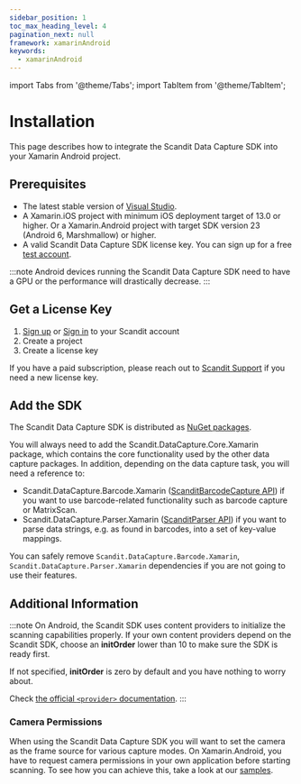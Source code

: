 ```yaml
---
sidebar_position: 1
toc_max_heading_level: 4
pagination_next: null
framework: xamarinAndroid
keywords:
  - xamarinAndroid
---
```


import Tabs from '@theme/Tabs';
import TabItem from '@theme/TabItem';

# Installation

This page describes how to integrate the Scandit Data Capture SDK into your Xamarin Android project.

## Prerequisites

- The latest stable version of [Visual Studio](https://visualstudio.microsoft.com/).
- A Xamarin.iOS project with minimum iOS deployment target of 13.0 or higher. Or a Xamarin.Android project with target SDK version 23 (Android 6, Marshmallow) or higher.
- A valid Scandit Data Capture SDK license key. You can sign up for a free [test account](https://ssl.scandit.com/dashboard/sign-up?p=test&utm%5Fsource=documentation).

:::note
Android devices running the Scandit Data Capture SDK need to have a GPU or the performance will drastically decrease.
:::

## Get a License Key

1. [Sign up](https://ssl.scandit.com/dashboard/sign-up?p=test) or [Sign in](https://ssl.scandit.com/dashboard/sign-in) to your Scandit account
2. Create a project
3. Create a license key

If you have a paid subscription, please reach out to [Scandit Support](mailto:support@scandit.com) if you need a new license key.

## Add the SDK

The Scandit Data Capture SDK is distributed as [NuGet packages](https://www.nuget.org/packages?q=scandit).

You will always need to add the Scandit.DataCapture.Core.Xamarin package, which contains the core functionality used by the other data capture packages. In addition, depending on the data capture task, you will need a reference to:

- Scandit.DataCapture.Barcode.Xamarin ([ScanditBarcodeCapture API](https://docs.scandit.com/6.28/data-capture-sdk/xamarin.android/barcode-capture/api.html)) if you want to use barcode-related functionality such as barcode capture or MatrixScan.
- Scandit.DataCapture.Parser.Xamarin ([ScanditParser API](https://docs.scandit.com/6.28/data-capture-sdk/xamarin.android/parser/api.html)) if you want to parse data strings, e.g. as found in barcodes, into a set of key-value mappings.


You can safely remove `Scandit.DataCapture.Barcode.Xamarin`, `Scandit.DataCapture.Parser.Xamarin` dependencies if you are not going to use their features.

## Additional Information

:::note
On Android, the Scandit SDK uses content providers to initialize the scanning capabilities properly. If your own content providers depend on the Scandit SDK, choose an **initOrder** lower than 10 to make sure the SDK is ready first.

If not specified, **initOrder** is zero by default and you have nothing to worry about.

Check [the official `<provider>` documentation](https://developer.android.com/guide/topics/manifest/provider-element).
:::

### Camera Permissions

When using the Scandit Data Capture SDK you will want to set the camera as the frame source for various capture modes. On Xamarin.Android, you have to request camera permissions in your own application before starting scanning. To see how you can achieve this, take a look at our [samples](https://github.com/Scandit/datacapture-xamarin-samples).
